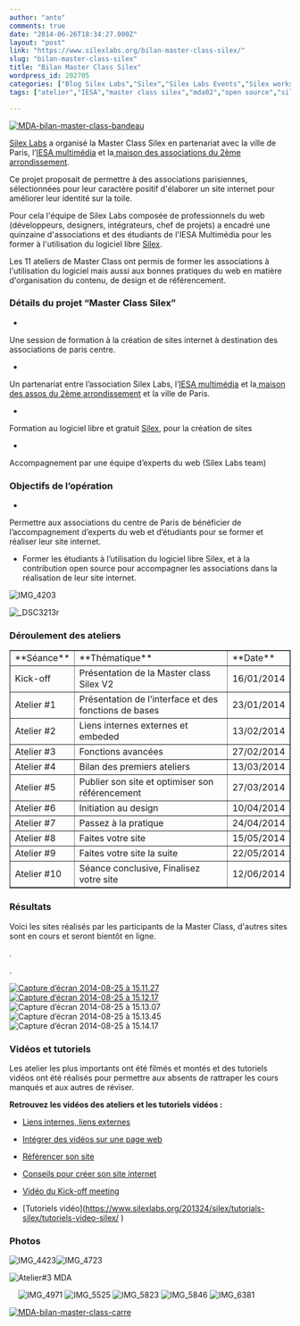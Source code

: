 ```yaml
---
author: "anto"
comments: true
date: "2014-06-26T18:34:27.000Z"
layout: "post"
link: "https://www.silexlabs.org/bilan-master-class-silex/"
slug: "bilan-master-class-silex"
title: "Bilan Master Class Silex"
wordpress_id: 202705
categories: ["Blog Silex Labs","Silex","Silex Labs Events","Silex workshops","The Blog"]
tags: ["atelier","IESA","master class silex","mda02","open source","silexV2"]

---
```

[![MDA-bilan-master-class-bandeau](https://www.silexlabs.org/wp-content/uploads/2014/06/MDA-bilan-master-class-bandeau.png)
](https://www.silexlabs.org/)

[Silex Labs](https://www.silexlabs.org/) a organisé la Master Class Silex en partenariat avec la ville de Paris, l’[IESA multimédia](http://www.iesamultimedia.fr/) et la[ maison des associations du 2ème arrondissement](https://www.facebook.com/MDA02).


Ce projet proposait de permettre à des associations parisiennes, sélectionnées pour leur caractère positif d'élaborer un site internet pour améliorer leur identité sur la toile.




Pour cela l'équipe de Silex Labs composée de professionnels du web (développeurs, designers, intégrateurs, chef de projets) a encadré une quinzaine d'associations et des étudiants de l'IESA Multimédia pour les former à l'utilisation du logiciel libre [Silex](http://www.silex.me/).




Les 11 ateliers de Master Class ont permis de former les associations à l'utilisation du logiciel mais aussi aux bonnes pratiques du web en matière d'organisation du contenu, de design et de référencement.





### **Détails du projet “Master Class Silex”**






  *


Une session de formation à la création de sites internet à destination des associations de paris centre.





  *


Un partenariat entre l’association Silex Labs, l’[IESA multimédia](http://www.iesamultimedia.fr/) et la[ maison des assos du 2ème arrondissement](https://www.facebook.com/MDA02) et la ville de Paris.





  *


Formation au logiciel libre et gratuit [Silex](http://www.silex.me/), pour la création de sites





  *


Accompagnement par une équipe d’experts du web (Silex Labs team)







### **Objectifs de l’opération**






  *


Permettre aux associations du centre de Paris de bénéficier de l’accompagnement d’experts du web et d’étudiants pour se former et réaliser leur site internet.





  * Former les étudiants à l’utilisation du logiciel libre Silex, et à la contribution open source pour accompagner les associations dans la réalisation de leur site internet.


![IMG_4203](https://www.silexlabs.org/wp-content/uploads/2014/06/IMG_4203-507x687.png)

![_DSC3213r](https://www.silexlabs.org/wp-content/uploads/2014/06/DSC3213r-687x482.jpg)


### **Déroulement des ateliers**


<table cellpadding="0" cellspacing="0" border="1" dir="ltr" >
<tbody >
<tr >

<td >**Séance**
</td>

<td >**Thématique**
</td>

<td >**Date**
</td>
</tr>
<tr >

<td >Kick-off
</td>

<td >Présentation de la Master class Silex V2
</td>

<td >16/01/2014
</td>
</tr>
<tr >

<td >Atelier #1
</td>

<td >Présentation de l’interface et des fonctions de bases
</td>

<td >23/01/2014
</td>
</tr>
<tr >

<td >Atelier #2
</td>

<td >Liens internes externes et embeded
</td>

<td >13/02/2014
</td>
</tr>
<tr >

<td >Atelier #3
</td>

<td >Fonctions avancées
</td>

<td >27/02/2014
</td>
</tr>
<tr >

<td >Atelier #4
</td>

<td >Bilan des premiers ateliers
</td>

<td >13/03/2014
</td>
</tr>
<tr >

<td >Atelier #5
</td>

<td >Publier son site et optimiser son référencement
</td>

<td >27/03/2014
</td>
</tr>
<tr >

<td >Atelier #6
</td>

<td >Initiation au design
</td>

<td >10/04/2014
</td>
</tr>
<tr >

<td >Atelier #7
</td>

<td >Passez à la pratique
</td>

<td >24/04/2014
</td>
</tr>
<tr >

<td >Atelier #8
</td>

<td >Faites votre site
</td>

<td >15/05/2014
</td>
</tr>
<tr >

<td >Atelier #9
</td>

<td >Faites votre site la suite
</td>

<td >22/05/2014
</td>
</tr>
<tr >

<td >Atelier #10
</td>

<td >Séance conclusive, Finalisez votre site
</td>

<td >12/06/2014
</td>
</tr>
</tbody>
</table>


### **Résultats**




Voici les sites réalisés par les participants de la Master Class, d'autres sites sont en cours et seront bientôt en ligne.





.




.




[![Capture d’écran 2014-08-25 à 15.11.27](https://www.silexlabs.org/wp-content/uploads/2014/06/Capture-d’écran-2014-08-25-à-15.11.27-679x687.png)](http://www.cegf.org/) [![Capture d’écran 2014-08-25 à 15.12.17](https://www.silexlabs.org/wp-content/uploads/2014/06/Capture-d’écran-2014-08-25-à-15.12.17-687x626.png)](http://www.labandeoriginale-concert.com/) ![Capture d’écran 2014-08-25 à 15.13.07](https://www.silexlabs.org/wp-content/uploads/2014/06/Capture-d’écran-2014-08-25-à-15.13.07-687x602.png) ![Capture d’écran 2014-08-25 à 15.13.45](https://www.silexlabs.org/wp-content/uploads/2014/06/Capture-d’écran-2014-08-25-à-15.13.45-687x491.png) ![Capture d’écran 2014-08-25 à 15.14.17](https://www.silexlabs.org/wp-content/uploads/2014/06/Capture-d’écran-2014-08-25-à-15.14.17-687x553.png)





### **Vidéos et tutoriels**


Les atelier les plus importants ont été filmés et montés et des tutoriels vidéos ont été réalisés pour permettre aux absents de rattraper les cours manqués et aux autres de réviser.

**Retrouvez **les vidéos des ateliers et les tutoriels vidéos :****




  * [Liens internes, liens externes](https://www.silexlabs.org/201165/the-blog/master-class-silex-atelier-2-liens-internes-externes-et-embeded/)


  * [Intégrer des vidéos sur une page web](https://www.silexlabs.org/201333/silex/atelier-silex-3-liens-internes-liens-externes-et-liens-embeded/)


  * [Référencer son site](https://www.silexlabs.org/201795/the-blog/compte-rendu-video-de-latelier-5-optimiser-son-referencement/)


  * [Conseils pour créer son site internet](https://www.silexlabs.org/202049/silex/tutorials-silex/compte-rendu-video-de-latelier-7-faites-votre-site/)


  * [Vidéo du Kick-off meeting](https://www.silexlabs.org/200928/silex/kick-off-meeting-master-class-silex/)


  * [Tutoriels vidéo](https://www.silexlabs.org/201324/silex/tutorials-silex/tutoriels-video-silex/ ‎)




### **Photos**




![IMG_4423](https://www.silexlabs.org/wp-content/uploads/2014/06/IMG_4423-687x687.png)![IMG_4723](https://www.silexlabs.org/wp-content/uploads/2014/06/IMG_4723-687x507.png)




![Atelier#3 MDA](https://www.silexlabs.org/wp-content/uploads/2014/06/Atelier3-MDA.jpg)




    ![IMG_4971](https://www.silexlabs.org/wp-content/uploads/2014/06/IMG_4971-687x687.png) ![IMG_5525](https://www.silexlabs.org/wp-content/uploads/2014/06/IMG_5525-687x687.png) ![IMG_5823](https://www.silexlabs.org/wp-content/uploads/2014/06/IMG_5823-687x687.png) ![IMG_5846](https://www.silexlabs.org/wp-content/uploads/2014/06/IMG_5846-687x687.png) ![IMG_6381](https://www.silexlabs.org/wp-content/uploads/2014/06/IMG_6381-687x687.png)




[![MDA-bilan-master-class-carre](https://www.silexlabs.org/wp-content/uploads/2014/06/MDA-bilan-master-class-carre.png)](https://www.silexlabs.org/)

